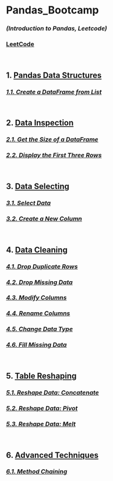  #                   Pandas_Bootcamp

 ###          _(Introduction to Pandas, Leetcode)_
 ###                       [LeetCode](https://leetcode.com/studyplan/introduction-to-pandas/)
<br>

## 1. [Pandas Data Structures](https://gitlab.com/VlaSTitle1998/pandas_bootcamp/-/tree/develop/001.Pandas_Data_Structures?ref_type=heads)
### _[1.1. Create a DataFrame from List](https://gitlab.com/VlaSTitle1998/pandas_bootcamp/-/tree/develop/001.Pandas_Data_Structures/DataFrame_from_list?ref_type=heads)_ 
<br>

## 2. [Data Inspection](https://gitlab.com/VlaSTitle1998/pandas_bootcamp/-/tree/develop/002.Data_Inspection?ref_type=heads)
### _[2.1. Get the Size of a DataFrame](https://gitlab.com/VlaSTitle1998/pandas_bootcamp/-/tree/develop/002.Data_Inspection/Size_of_DataFrame?ref_type=heads)_
### _[2.2. Display the First Three Rows](https://gitlab.com/VlaSTitle1998/pandas_bootcamp/-/tree/develop/002.Data_Inspection/First_Three_Rows?ref_type=heads)_
<br> 

## 3. [Data Selecting](https://gitlab.com/VlaSTitle1998/pandas_bootcamp/-/tree/develop/003.Data_Selecting?ref_type=heads)
### _[3.1. Select Data](https://gitlab.com/VlaSTitle1998/pandas_bootcamp/-/tree/develop/003.Data_Selecting/Select_Data?ref_type=heads)_
### _[3.2. Create a New Column](https://gitlab.com/VlaSTitle1998/pandas_bootcamp/-/tree/develop/003.Data_Selecting/New_Column?ref_type=heads)_
<br>

## 4. [Data Cleaning](https://gitlab.com/VlaSTitle1998/pandas_bootcamp/-/tree/develop/004.Data_Cleaning?ref_type=heads)
### _[4.1. Drop Duplicate Rows](https://gitlab.com/VlaSTitle1998/pandas_bootcamp/-/tree/develop/004.Data_Cleaning/Drop_Duplicate_Rows?ref_type=heads)_
### _[4.2. Drop Missing Data](https://gitlab.com/VlaSTitle1998/pandas_bootcamp/-/tree/develop/004.Data_Cleaning/Drop_Missing_Data?ref_type=heads)_
### _[4.3. Modify Columns](https://gitlab.com/VlaSTitle1998/pandas_bootcamp/-/tree/develop/004.Data_Cleaning/Modify_Columns?ref_type=heads)_ 
### _[4.4. Rename Columns](https://gitlab.com/VlaSTitle1998/pandas_bootcamp/-/tree/develop/004.Data_Cleaning/Rename_Columns?ref_type=heads)_
### _[4.5. Change Data Type](https://gitlab.com/VlaSTitle1998/pandas_bootcamp/-/tree/develop/004.Data_Cleaning/Change_Data_Type?ref_type=heads)_
### _[4.6. Fill Missing Data](https://gitlab.com/VlaSTitle1998/pandas_bootcamp/-/tree/develop/004.Data_Cleaning/Fill_Missing_Data?ref_type=heads)_
<br>

## 5. [Table Reshaping](https://gitlab.com/VlaSTitle1998/pandas_bootcamp/-/tree/develop/005.Table_Reshaping?ref_type=heads)
### _[5.1. Reshape Data: Concatenate](https://gitlab.com/VlaSTitle1998/pandas_bootcamp/-/tree/develop/005.Table_Reshaping/Concatenate?ref_type=heads)_
### _[5.2. Reshape Data: Pivot](https://gitlab.com/VlaSTitle1998/pandas_bootcamp/-/tree/develop/005.Table_Reshaping/Pivot?ref_type=heads)_
### _[5.3. Reshape Data: Melt](https://gitlab.com/VlaSTitle1998/pandas_bootcamp/-/tree/develop/005.Table_Reshaping/Melt?ref_type=heads)_
<br>

## 6. [Advanced Techniques](https://gitlab.com/VlaSTitle1998/pandas_bootcamp/-/tree/develop/006.Advanced_Techniques?ref_type=heads)
### _[6.1. Method Chaining](https://gitlab.com/VlaSTitle1998/pandas_bootcamp/-/tree/develop/006.Advanced_Techniques/Method_Chaining?ref_type=heads)_
<br>
